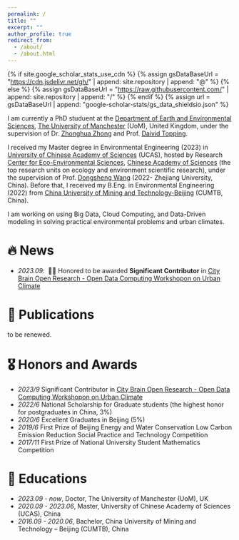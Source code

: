 ```yaml
---
permalink: /
title: ""
excerpt: ""
author_profile: true
redirect_from: 
  - /about/
  - /about.html
---
```


{% if site.google_scholar_stats_use_cdn %}
{% assign gsDataBaseUrl = "https://cdn.jsdelivr.net/gh/" | append: site.repository | append: "@" %}
{% else %}
{% assign gsDataBaseUrl = "https://raw.githubusercontent.com/" | append: site.repository | append: "/" %}
{% endif %}
{% assign url = gsDataBaseUrl | append: "google-scholar-stats/gs_data_shieldsio.json" %}

<span class='anchor' id='about-me'></span>

I am currently a PhD studuent at the [Department of Earth and Environmental Sciences](https://www.ees.manchester.ac.uk/), [The University of Manchester](https://www.manchester.ac.uk/) (UoM), United Kingdom, under the supervision of Dr. [Zhonghua Zhong](https://zhonghuazheng.com/) and Prof. [Daivid Topping](https://research.manchester.ac.uk/en/persons/david.topping). 

I received my Master degree in Environmental Engineering (2023) in [University of Chinese Academy of Sciences](https://www.ucas.ac.cn/) (UCAS), hosted by Research [Center for Eco-Environmental Sciences](http://www.rcees.cas.cn/), [Chinese Academy of Sciences](https://www.cas.cn/) (the top research units on ecology and environment scientific research), under the supervision of Prof. [Dongsheng Wang](https://person.zju.edu.cn/0021195) (2022- Zhejiang University, China). Before that, I received my B.Eng. in Environmental Engineering (2022) from [China University of Mining and Technology-Beijing](https://www.cumtb.edu.cn/) (CUMTB, China).

I am working on using Big Data, Cloud Computing, and Data-Driven modeling in solving practical environmental problems and urban climates. 
# 🔥 News
- *2023.09*: &nbsp;🎉🎉 Honored to be awarded **Significant Contributor** in [City Brain Open Research - Open Data Computing Workshopon on Urban Climate](https://open-data-computing.github.io/)


# 📝 Publications 

to be renewed.

# 🎖 Honors and Awards
- *2023/9* Significant Contributor in [City Brain Open Research - Open Data Computing Workshopon on Urban Climate](https://open-data-computing.github.io/) 
- *2022/6* National Scholarship for Graduate students (the highest honor for postgraduates in China, 3%)  
- *2020/6* Excellent Graduates in Beijing (5%) 
- *2019/6* First Prize of Beijing Energy and Water Conservation Low Carbon Emission Reduction Social Practice and Technology Competition 
- *2017/11* First Prize of National University Student Mathematics Competition 


# 📖 Educations
- *2023.09 - now*, Doctor, The University of Manchester (UoM), UK
- *2020.09 - 2023.06*, Master, University of Chinese Academy of Sciences (UCAS), China
- *2016.09 - 2020.06*, Bachelor, China University of Mining and Technology – Beijing (CUMTB), China


